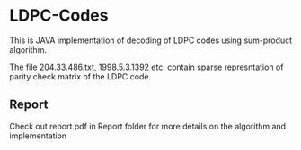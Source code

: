 LDPC-Codes
==========
This is JAVA implementation of decoding of LDPC codes using sum-product algorithm.

The file 204.33.486.txt, 1998.5.3.1392 etc. contain sparse represntation of parity check matrix of the LDPC code.


Report
-------
Check out report.pdf in Report folder for more details on the algorithm and implementation
